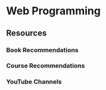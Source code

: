 # Web Programming

## Resources
### Book Recommendations
### Course Recommendations
### YouTube Channels
